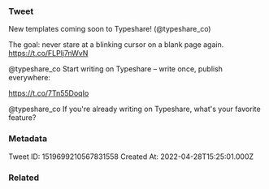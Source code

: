 ### Tweet
New templates coming soon to Typeshare! (@typeshare_co)

The goal: never stare at a blinking cursor on a blank page again. https://t.co/FLPlj7nWvN

@typeshare_co Start writing on Typeshare – write once, publish everywhere:

https://t.co/7Tn55DoqIo

@typeshare_co If you're already writing on Typeshare, what's your favorite feature?

### Metadata
Tweet ID: 1519699210567831558
Created At: 2022-04-28T15:25:01.000Z

### Related

